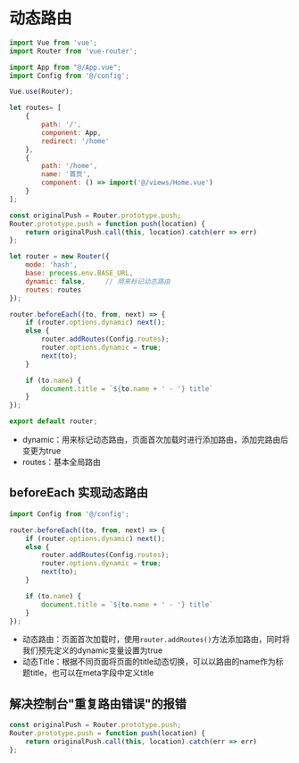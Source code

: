 # 动态路由

```javascript
import Vue from 'vue';
import Router from 'vue-router';

import App from "@/App.vue";
import Config from '@/config';

Vue.use(Router);

let routes= [
    {
        path: '/',
        component: App,
        redirect: '/home'
    },
    {
        path: '/home',
        name: '首页',
        component: () => import('@/views/Home.vue')
    }
];

const originalPush = Router.prototype.push;
Router.prototype.push = function push(location) {
    return originalPush.call(this, location).catch(err => err)
};

let router = new Router({
    mode: 'hash',
    base: process.env.BASE_URL,
    dynamic: false,     // 用来标记动态路由
    routes: routes
});

router.beforeEach((to, from, next) => {
    if (router.options.dynamic) next();
    else {
        router.addRoutes(Config.routes);
        router.options.dynamic = true;
        next(to);
    }

    if (to.name) {
        document.title = `${to.name + ' - '} title`
    }
});

export default router;
```

- dynamic：用来标记动态路由，页面首次加载时进行添加路由，添加完路由后变更为true
- routes：基本全局路由

## beforeEach 实现动态路由

```javascript
import Config from '@/config';

router.beforeEach((to, from, next) => {
    if (router.options.dynamic) next();
    else {
        router.addRoutes(Config.routes);
        router.options.dynamic = true;
        next(to);
    }

    if (to.name) {
        document.title = `${to.name + ' - '} title`
    }
});
```

- 动态路由：页面首次加载时，使用`router.addRoutes()`方法添加路由，同时将我们预先定义的dynamic变量设置为true
- 动态Title：根据不同页面将页面的title动态切换，可以以路由的name作为标题title，也可以在meta字段中定义title

## 解决控制台"重复路由错误"的报错

```javascript
const originalPush = Router.prototype.push;
Router.prototype.push = function push(location) {
    return originalPush.call(this, location).catch(err => err)
};
```
